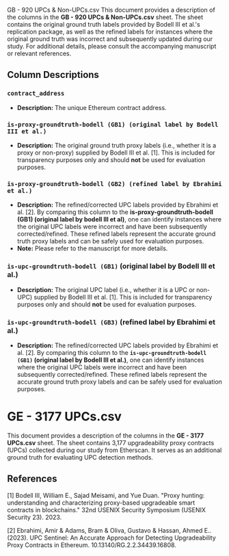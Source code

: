  GB - 920 UPCs & Non-UPCs.csv
This document provides a description of the columns in the **GB - 920 UPCs & Non-UPCs.csv** sheet. 
The sheet contains the original ground truth labels provided by Bodell III et al.'s replication package, as well as the refined labels for instances where the original ground truth was incorrect and subsequently updated during our study. For additional details, please consult the accompanying manuscript or relevant references.

## Column Descriptions

### `contract_address`
- **Description:** The unique Ethereum contract address.

### `is-proxy-groundtruth-bodell (GB1) (original label by Bodell III et al.)`
- **Description:** The original ground truth proxy labels (i.e., whether it is a proxy or non-proxy) supplied by Bodell III et al. [1]. This is included for transparency purposes only and should **not** be used for evaluation purposes.

### `is-proxy-groundtruth-bodell (GB2) (refined label by Ebrahimi et al.)`
- **Description:** The refined/corrected UPC labels provided by Ebrahimi et al. [2]. By comparing this column to the **is-proxy-groundtruth-bodell (GB1) (original label by bodell III et al)**, one can identify instances where the original UPC labels were incorrect and have been subsequently corrected/refined. These refined labels represent the accurate ground truth proxy labels and can be safely used for evaluation purposes.
- **Note:** Please refer to the manuscript for more details.
### `is-upc-groundtruth-bodell (GB1)` (original label by Bodell III et al.)
- **Description:**  The original UPC label (i.e., whether it is a UPC or non-UPC) supplied by Bodell III et al. [1]. This is included for transparency purposes only and should **not** be used for evaluation purposes.

### `is-upc-groundtruth-bodell (GB3)` (refined label by Ebrahimi et al.)
- **Description:** The refined/corrected UPC labels provided by Ebrahimi et al. [2]. By comparing this column to the **`is-upc-groundtruth-bodell (GB1)` (original label by Bodell III et al.)**, one can identify instances where the original UPC labels were incorrect and have been subsequently corrected/refined. These refined labels represent the accurate ground truth proxy labels and can be safely used for evaluation purposes.

# GE - 3177 UPCs.csv
This document provides a description of the columns in the **GE - 3177 UPCs.csv** sheet. 
The sheet contains 3,177 upgradeability proxy contracts (UPCs) collected during our study from Etherscan. It serves as an additional ground truth for evaluating UPC detection methods.

## References
[1] Bodell III, William E., Sajad Meisami, and Yue Duan. "Proxy hunting: understanding and characterizing proxy-based upgradeable smart contracts in blockchains." 32nd USENIX Security Symposium (USENIX Security 23). 2023.

[2] Ebrahimi, Amir & Adams, Bram & Oliva, Gustavo & Hassan, Ahmed E.. (2023). UPC Sentinel: An Accurate Approach for Detecting Upgradeability Proxy Contracts in Ethereum. 10.13140/RG.2.2.34439.16808. 
